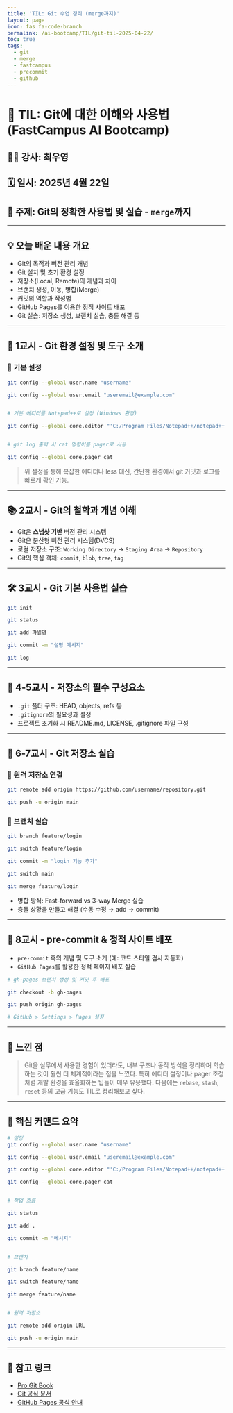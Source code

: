 ```yaml
---
title: 'TIL: Git 수업 정리 (merge까지)'
layout: page
icon: fas fa-code-branch
permalink: /ai-bootcamp/TIL/git-til-2025-04-22/
toc: true
tags:
  - git
  - merge
  - fastcampus
  - precommit
  - github
---
```


# 📘 TIL: Git에 대한 이해와 사용법 (FastCampus AI Bootcamp)

## 👨‍🏫 강사: 최우영  
## 🗓️ 일시: 2025년 4월 22일  
## 🧭 주제: Git의 정확한 사용법 및 실습 - `merge`까지

---

## 💡 오늘 배운 내용 개요

- Git의 목적과 버전 관리 개념
- Git 설치 및 초기 환경 설정
- 저장소(Local, Remote)의 개념과 차이
- 브랜치 생성, 이동, 병합(Merge)
- 커밋의 역할과 작성법
- GitHub Pages를 이용한 정적 사이트 배포
- Git 실습: 저장소 생성, 브랜치 실습, 충돌 해결 등

---

## 🧱 1교시 - Git 환경 설정 및 도구 소개

### 🔧 기본 설정

```bash
git config --global user.name "username"  

git config --global user.email "useremail@example.com"  


# 기본 에디터를 Notepad++로 설정 (Windows 환경)  

git config --global core.editor "'C:/Program Files/Notepad++/notepad++.exe' -multiInst -notabbar -nosession -noPlugin"  


# git log 출력 시 cat 명령어를 pager로 사용  

git config --global core.pager cat
```

> 위 설정을 통해 복잡한 에디터나 less 대신, 간단한 환경에서 git 커밋과 로그를 빠르게 확인 가능.

---

## 📚 2교시 - Git의 철학과 개념 이해

- Git은 **스냅샷 기반** 버전 관리 시스템
- Git은 분산형 버전 관리 시스템(DVCS)
- 로컬 저장소 구조: `Working Directory` → `Staging Area` → `Repository`
- Git의 핵심 객체: `commit`, `blob`, `tree`, `tag`

---

## 🛠️ 3교시 - Git 기본 사용법 실습

```bash
git init  

git status  

git add 파일명  

git commit -m "설명 메시지"  

git log
```

---

## 🧩 4-5교시 - 저장소의 필수 구성요소

- `.git` 폴더 구조: HEAD, objects, refs 등
- `.gitignore`의 필요성과 설정
- 프로젝트 초기화 시 README.md, LICENSE, .gitignore 파일 구성

---

## 🧪 6-7교시 - Git 저장소 실습

### 🔗 원격 저장소 연결
```bash
git remote add origin https://github.com/username/repository.git  

git push -u origin main
```

### 🌿 브랜치 실습

```bash
git branch feature/login  

git switch feature/login  

git commit -m "login 기능 추가"  

git switch main  

git merge feature/login
```

- 병합 방식: Fast-forward vs 3-way Merge 실습
- 충돌 상황을 만들고 해결 (수동 수정 → add → commit)

---

## 🔄 8교시 - pre-commit & 정적 사이트 배포

- `pre-commit` 훅의 개념 및 도구 소개 (예: 코드 스타일 검사 자동화)
- `GitHub Pages`를 활용한 정적 페이지 배포 실습

```bash
# gh-pages 브랜치 생성 및 커밋 후 배포  

git checkout -b gh-pages  

git push origin gh-pages  

# GitHub > Settings > Pages 설정
```

---

## 🧠 느낀 점

> Git을 실무에서 사용한 경험이 있더라도, 내부 구조나 동작 방식을 정리하며 학습하는 것이 훨씬 더 체계적이라는 점을 느꼈다. 특히 에디터 설정이나 pager 조정처럼 개발 환경을 효율화하는 팁들이 매우 유용했다. 다음에는 `rebase`, `stash`, `reset` 등의 고급 기능도 TIL로 정리해보고 싶다.

---

## 📌 핵심 커맨드 요약

```bash
# 설정
git config --global user.name "username"  

git config --global user.email "useremail@example.com"  

git config --global core.editor "'C:/Program Files/Notepad++/notepad++.exe' -multiInst -notabbar -nosession -noPlugin"  

git config --global core.pager cat  


# 작업 흐름  

git status  

git add .  

git commit -m "메시지"  


# 브랜치  

git branch feature/name  

git switch feature/name  

git merge feature/name  


# 원격 저장소  

git remote add origin URL  

git push -u origin main
```

---

## 🔗 참고 링크

- [Pro Git Book](https://git-scm.com/book/en/v2)
- [Git 공식 문서](https://git-scm.com/doc)
- [GitHub Pages 공식 안내](https://pages.github.com/)

